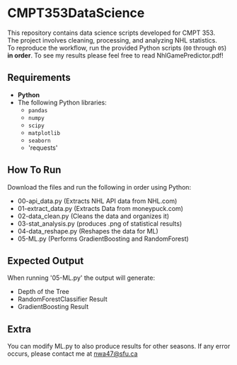 # CMPT353DataScience

This repository contains data science scripts developed for CMPT 353.  
The project involves cleaning, processing, and analyzing NHL statistics.  
To reproduce the workflow, run the provided Python scripts (`00` through `05`) **in order**.
To see my results please feel free to read NhlGamePredictor.pdf!

## Requirements

- **Python**
- The following Python libraries:
  - `pandas`
  - `numpy`
  - `scipy`
  - `matplotlib`
  - `seaborn`
  - 'requests'

## How To Run
Download the files and run the following in order using Python:
- 00-api_data.py (Extracts NHL API data from NHL.com)
- 01-extract_data.py (Extracts Data from moneypuck.com)
- 02-data_clean.py (Cleans the data and organizes it)
- 03-stat_analysis.py (produces .png of statistical results)
- 04-data_reshape.py (Reshapes the data for ML)
- 05-ML.py (Performs GradientBoosting and RandomForest)
## Expected Output
When running '05-ML.py' the output will generate:
- Depth of the Tree
- RandomForestClassifier Result
- GradientBoosting Result
## Extra
You can modify ML.py to also produce results for other seasons.
If any error occurs, please contact me at nwa47@sfu.ca

